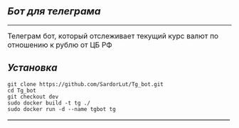 <h2 style="font-style:italic"><span style="font-size:22px"><strong>Бот для телеграма</strong></span></h2>

<hr />
<p><span style="font-size:16px">Телеграм бот, который отслеживает текущий курс валют по отношению к рублю от ЦБ РФ</span></p>

<h2 style="font-style:italic"><strong>Установка</strong></h2>

<table border="1" cellpadding="1" cellspacing="1" dir="ltr" style="width:500px">

    git clone https://github.com/SardorLut/Tg_bot.git
    cd Tg_bot
    git checkout dev
    sudo docker build -t tg ./
    sudo docker run -d --name tgbot tg
</table>